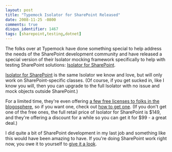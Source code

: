 ```yaml
---
layout: post
title: "Typemock Isolator for SharePoint Released"
date: 2008-11-25 -0800
comments: true
disqus_identifier: 1467
tags: [sharepoint,testing,dotnet]
---
```

The folks over at Typemock have done something special to help address
the needs of the SharePoint development community and have released a
special version of their Isolator mocking framework specifically to help
with testing SharePoint solutions: [Isolator for
SharePoint](http://www.typemock.com/sharepointpage.php).

[Isolator for SharePoint](http://www.typemock.com/sharepointpage.php) is
the same Isolator we know and love, but will only work on
SharePoint-specific classes. (Of course, if you get sucked in, like I
know you will, then you can upgrade to the full Isolator with no issue
and mock objects outside SharePoint.)

For a limited time, they're even offering [a few free licenses to folks
in the
blogosphere](http://www.elilopian.com/2008/11/24/isolator-for-sharepoint-free-license/),
so if you want one, check out [how to get
one](http://www.elilopian.com/2008/11/24/isolator-for-sharepoint-free-license/).
(If you don't get one of the free ones, the full retail price of
Isolator for SharePoint is $149, and they're offering a discount for a
while so you can get it for $99 - a great deal.)

I did quite a bit of SharePoint development in my last job and something
like this would have been amazing to have. If you're doing SharePoint
work right now, you owe it to yourself to [give it a
look](http://www.typemock.com/sharepointpage.php).
